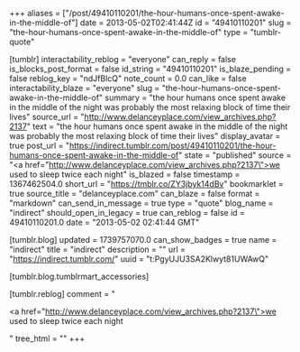 +++
aliases = ["/post/49410110201/the-hour-humans-once-spent-awake-in-the-middle-of"]
date = 2013-05-02T02:41:44Z
id = "49410110201"
slug = "the-hour-humans-once-spent-awake-in-the-middle-of"
type = "tumblr-quote"

[tumblr]
interactability_reblog = "everyone"
can_reply = false
is_blocks_post_format = false
id_string = "49410110201"
is_blaze_pending = false
reblog_key = "ndJfBlcQ"
note_count = 0.0
can_like = false
interactability_blaze = "everyone"
slug = "the-hour-humans-once-spent-awake-in-the-middle-of"
summary = "the hour humans once spent awake in the middle of the night was probably the most relaxing block of time their lives"
source_url = "http://www.delanceyplace.com/view_archives.php?2137"
text = "the hour humans once spent awake in the middle of the night was probably the most relaxing block of time their lives"
display_avatar = true
post_url = "https://indirect.tumblr.com/post/49410110201/the-hour-humans-once-spent-awake-in-the-middle-of"
state = "published"
source = "<a href=\"http://www.delanceyplace.com/view_archives.php?2137\">we used to sleep twice each night</a>"
is_blazed = false
timestamp = 1367462504.0
short_url = "https://tmblr.co/ZY3jbyk14dBv"
bookmarklet = true
source_title = "delanceyplace.com"
can_blaze = false
format = "markdown"
can_send_in_message = true
type = "quote"
blog_name = "indirect"
should_open_in_legacy = true
can_reblog = false
id = 49410110201.0
date = "2013-05-02 02:41:44 GMT"

[tumblr.blog]
updated = 1739757070.0
can_show_badges = true
name = "indirect"
title = "indirect"
description = ""
url = "https://indirect.tumblr.com/"
uuid = "t:PgyUJU3SA2Klwyt81UWAwQ"

[tumblr.blog.tumblrmart_accessories]

[tumblr.reblog]
comment = "<p><a href=\"http://www.delanceyplace.com/view_archives.php?2137\">we used to sleep twice each night</a></p>"
tree_html = ""
+++
